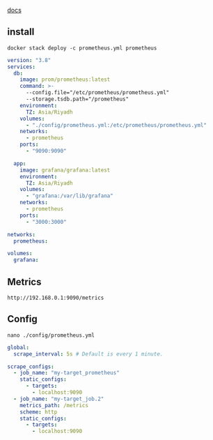[docs](https://prometheus.io/docs/prometheus/latest/getting_started/)


## install
`docker stack deploy -c prometheus.yml prometheus`
```yaml
version: "3.8"
services:
  db:
    image: prom/prometheus:latest
    command: >-
      --config.file="/etc/prometheus/prometheus.yml"
      --storage.tsdb.path="/prometheus"
    environment:
      TZ: Asia/Riyadh
    volumes:
      - "./config/prometheus.yml:/etc/prometheus/prometheus.yml"
    networks:
      - prometheus
    ports:
      - "9090:9090"

  app:
    image: grafana/grafana:latest
    environment:
      TZ: Asia/Riyadh
    volumes:
      - "grafana:/var/lib/grafana"
    networks:
      - prometheus
    ports:
      - "3000:3000"

networks:
  prometheus:

volumes:
  grafana:
```


## Metrics
`http://192.168.0.1:9090/metrics`


## Config
`nano ./config/prometheus.yml`
```yaml
global:
  scrape_interval: 5s # Default is every 1 minute.

scrape_configs:
  - job_name: "my-target_prometheus"
    static_configs:
      - targets:
        - localhost:9090
  - job_name: "my-target_job.2"
    metrics_path: /metrics
    scheme: http
    static_configs:
      - targets:
        - localhost:9090
```
